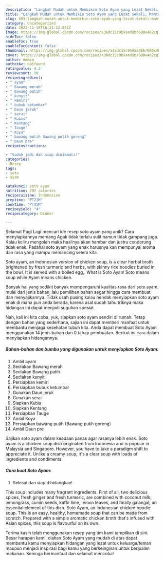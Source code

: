 ```yaml
---
description: "Langkah Mudah untuk Membikin Soto Ayam yang Lezat Sekali, Mantap"
title: "Langkah Mudah untuk Membikin Soto Ayam yang Lezat Sekali, Mantap"
slug: 803-langkah-mudah-untuk-membikin-soto-ayam-yang-lezat-sekali-mantap
category: Uncategorized
date: 2022-11-18T16:21:12.841Z
image: https://img-global.cpcdn.com/recipes/a36dc15c9b9aad8b/680x482cq70/soto-ayam-foto-resep-utama.jpg
hideToc: false
enableToc: true
enableTocContent: false
thumbnail: https://img-global.cpcdn.com/recipes/a36dc15c9b9aad8b/680x482cq70/soto-ayam-foto-resep-utama.jpg
cover: https://img-global.cpcdn.com/recipes/a36dc15c9b9aad8b/680x482cq70/soto-ayam-foto-resep-utama.jpg
author: Admin
authorAv: notfound
ratingvalue: 4.2
reviewcount: 10
recipeingredient:
- " ayam"
- " Bawang merah"
- " Bawang putih"
- " kunyit"
- " kemiri"
- " bubuk ketumbar"
- " Daun jeruk"
- " serai"
- " Kubis"
- " Kentang"
- " Tauge"
- " Koya"
- " bawang putih Bawang putih goreng"
- " Daun pre"
recipeinstructions:

- "Sudah jadi dan siap dinikmati!"
categories:
- Resep
tags:
- soto
- ayam

katakunci: soto ayam 
nutrition: 292 calories
recipecuisine: Indonesian
preptime: "PT21M"
cooktime: "PT45M"
recipeyield: "4"
recipecategory: Dinner

---
```



Selamat Pagi Lagi mencari ide resep soto ayam yang unik? Cara menyiapkannya memang Agak tidak terlalu sulit namun tidak gampang juga. Kalau keliru mengolah maka hasilnya akan hambar dan justru cenderung tidak enak. Padahal soto ayam yang enak harusnya kan mempunyai aroma dan rasa yang mampu memancing selera kita.


Soto ayam, an Indonesian version of chicken soup, is a clear herbal broth brightened by fresh turmeric and herbs, with skinny rice noodles buried in the bowl. It is served with a boiled egg,. What is Soto Ayam Soto means soup while Ayam means chicken.

Banyak hal yang sedikit banyak mempengaruhi kualitas rasa dari soto ayam, mulai dari jenis bahan, lalu pemilihan bahan segar hingga cara membuat dan menyajikannya. Tidak usah pusing kalau hendak menyiapkan soto ayam enak di mana pun anda berada, karena asal sudah tahu triknya maka hidangan ini dapat menjadi suguhan spesial.


Nah, kali ini kita coba, yuk, siapkan soto ayam sendiri di rumah. Tetap dengan bahan yang sederhana, sajian ini dapat memberi manfaat untuk membantu menjaga kesehatan tubuh kita. Anda dapat membuat Soto Ayam menggunakan 14 jenis bahan dan 0 tahap pembuatan. Berikut ini cara dalam menyiapkan hidangannya.

<!--inarticleads1-->

##### Bahan-bahan dan bumbu yang digunakan untuk menyiapkan Soto Ayam:

1. Ambil  ayam
1. Sediakan  Bawang merah
1. Sediakan  Bawang putih
1. Sediakan  kunyit
1. Persiapkan  kemiri
1. Persiapkan  bubuk ketumbar
1. Gunakan  Daun jeruk
1. Gunakan  serai
1. Siapkan  Kubis
1. Siapkan  Kentang
1. Persiapkan  Tauge
1. Ambil  Koya
1. Persiapkan  bawang putih (Bawang putih goreng)
1. Ambil  Daun pre


Sajikan soto ayam dalam keadaan panas agar rasanya lebih enak. Soto ayam is a chicken soup dish originated from Indonesia and is popular in Malaysia and Singapore. However, you have to take a paradigm shift to appreciate it. Unlike a creamy soup, it&#39;s a clear soup with loads of ingredients and condiments. 

<!--inarticleads2-->

##### Cara buat Soto Ayam:


1. Selesai dan siap dihidangkan!

This soup includes many fragrant ingredients. First of all, two delicious spices, fresh ginger and fresh turmeric, are combined with coconut milk, lemongrass, cumin seeds, kaffir lime, lemon leaves, and finally galangal, an essential element of this dish. Soto Ayam, an Indonesian chicken noodle soup. This is an easy, healthy, homemade soup that can be made from scratch. Prepared with a simple aromatic chicken broth that&#39;s infused with Asian spices, this soup is flavourful on its own. 

Terima kasih telah menggunakan resep yang tim kami tampilkan di sini. Besar harapan kami, olahan Soto Ayam yang mudah di atas dapat membantu kamu menyiapkan hidangan yang lezat untuk keluarga/teman maupun menjadi inspirasi bagi kamu yang berkeinginan untuk berjualan makanan. Semoga bermanfaat dan selamat mencoba!
